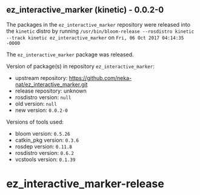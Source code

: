 ## ez_interactive_marker (kinetic) - 0.0.2-0

The packages in the `ez_interactive_marker` repository were released into the `kinetic` distro by running `/usr/bin/bloom-release --rosdistro kinetic --track kinetic ez_interactive_marker` on `Fri, 06 Oct 2017 04:14:35 -0000`

The `ez_interactive_marker` package was released.

Version of package(s) in repository `ez_interactive_marker`:

- upstream repository: https://github.com/neka-nat/ez_interactive_marker.git
- release repository: unknown
- rosdistro version: `null`
- old version: `null`
- new version: `0.0.2-0`

Versions of tools used:

- bloom version: `0.5.26`
- catkin_pkg version: `0.3.6`
- rosdep version: `0.11.8`
- rosdistro version: `0.6.2`
- vcstools version: `0.1.39`


# ez_interactive_marker-release